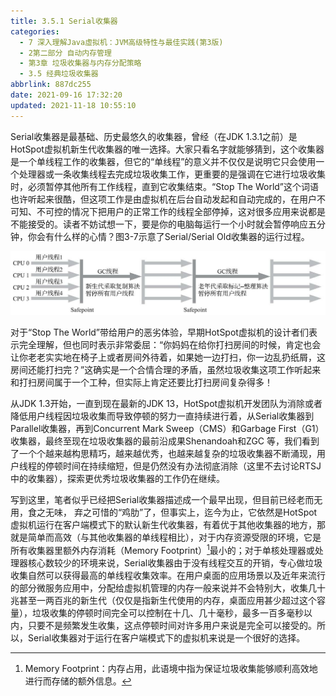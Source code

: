 ```yaml
---
title: 3.5.1 Serial收集器
categories: 
  - 7 深入理解Java虛拟机：JVM高级特性与最佳实践(第3版)
  - 2第二部分 自动内存管理
  - 第3章 垃圾收集器与内存分配策略
  - 3.5 经典垃圾收集器
abbrlink: 887dc255
date: 2021-09-16 17:32:20
updated: 2021-11-18 10:55:10
---
```

Serial收集器是最基础、历史最悠久的收集器，曾经（在JDK 1.3.1之前）是HotSpot虚拟机新生代收集器的唯一选择。大家只看名字就能够猜到，这个收集器是一个单线程工作的收集器，但它的“单线程”的意义并不仅仅是说明它只会使用一个处理器或一条收集线程去完成垃圾收集工作，更重要的是强调在它进行垃圾收集时，必须暂停其他所有工作线程，直到它收集结束。“Stop The World”这个词语也许听起来很酷，但这项工作是由虚拟机在后台自动发起和自动完成的，在用户不可知、不可控的情况下把用户的正常工作的线程全部停掉，这对很多应用来说都是不能接受的。读者不妨试想一下，要是你的电脑每运行一个小时就会暂停响应五分钟，你会有什么样的心情？图3-7示意了Serial/Serial Old收集器的运行过程。

![image-20210916173116134](https://raw.githubusercontent.com/lanlan2017/images/master/Blog/2021/09/20210916173116.png)

对于“Stop The World”带给用户的恶劣体验，早期HotSpot虚拟机的设计者们表示完全理解，但也同时表示非常委屈：“你妈妈在给你打扫房间的时候，肯定也会让你老老实实地在椅子上或者房间外待着，如果她一边打扫，你一边乱扔纸屑，这房间还能打扫完？”这确实是一个合情合理的矛盾，虽然垃圾收集这项工作听起来和打扫房间属于一个工种，但实际上肯定还要比打扫房间复杂得多！

从JDK 1.3开始，一直到现在最新的JDK 13，HotSpot虚拟机开发团队为消除或者降低用户线程因垃圾收集而导致停顿的努力一直持续进行着，从Serial收集器到Parallel收集器，再到Concurrent Mark Sweep（CMS）和Garbage First（G1）收集器，最终至现在垃圾收集器的最前沿成果Shenandoah和ZGC 等，我们看到了一个个越来越构思精巧，越来越优秀，也越来越复杂的垃圾收集器不断涌现，用户线程的停顿时间在持续缩短，但是仍然没有办法彻底消除（这里不去讨论RTSJ中的收集器），探索更优秀垃圾收集器的工作仍在继续。

写到这里，笔者似乎已经把Serial收集器描述成一个最早出现，但目前已经老而无用，食之无味， 弃之可惜的“鸡肋”了，但事实上，迄今为止，它依然是HotSpot虚拟机运行在客户端模式下的默认新生代收集器，有着优于其他收集器的地方，那就是简单而高效（与其他收集器的单线程相比），对于内存资源受限的环境，它是所有收集器里额外内存消耗（Memory Footprint）[^1]最小的；对于单核处理器或处理器核心数较少的环境来说，Serial收集器由于没有线程交互的开销，专心做垃圾收集自然可以获得最高的单线程收集效率。在用户桌面的应用场景以及近年来流行的部分微服务应用中，分配给虚拟机管理的内存一般来说并不会特别大，收集几十兆甚至一两百兆的新生代（仅仅是指新生代使用的内存，桌面应用甚少超过这个容量），垃圾收集的停顿时间完全可以控制在十几、几十毫秒，最多一百多毫秒以内，只要不是频繁发生收集，这点停顿时间对许多用户来说是完全可以接受的。所以，Serial收集器对于运行在客户端模式下的虚拟机来说是一个很好的选择。


[^1]: Memory Footprint：内存占用，此语境中指为保证垃圾收集能够顺利高效地进行而存储的额外信息。
